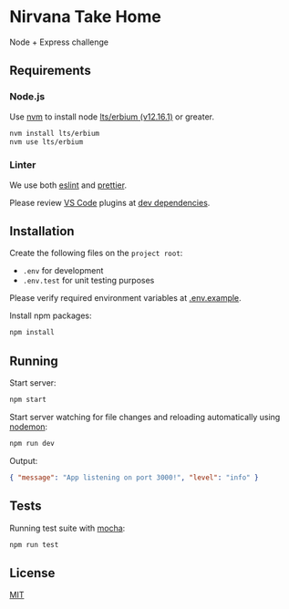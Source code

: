 # Nirvana Take Home

Node + Express challenge

## Requirements

### Node.js

Use [nvm](https://github.com/nvm-sh/nvm) to install node [lts/erbium (v12.16.1)](https://nodejs.org/en/download/) or greater.

```bash
nvm install lts/erbium
nvm use lts/erbium
```


### Linter

We use both [eslint](https://eslint.org/) and [prettier](https://prettier.io/).

Please review [VS Code](https://code.visualstudio.com/) plugins at [dev dependencies](package.json).

## Installation

Create the following files on the `project root`:

- `.env` for development
- `.env.test` for unit testing purposes

Please verify required environment variables at [.env.example](.env.example).

Install npm packages:

```bash
npm install
```

## Running

Start server:

```bash
npm start
```

Start server watching for file changes and reloading automatically using [nodemon](https://github.com/remy/nodemon/):

```bash
npm run dev
```

Output:

```json
{ "message": "App listening on port 3000!", "level": "info" }
```

## Tests

Running test suite with [mocha](https://mochajs.org/):

```bash
npm run test
```

## License

[MIT](https://choosealicense.com/licenses/mit/)
